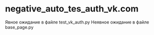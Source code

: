 # negative_auto_tes_auth_vk.com
Явное ожидание в файле test_vk_auth.py
Неявное ожидание в файле base_page.py
